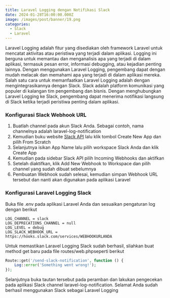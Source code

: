 ```yaml
---
title: Laravel Logging dengan Notifikasi Slack
date: 2024-01-28T16:00:00.000Z
image: /images/post/banner/19.png
categories:
  - Slack
  - Laravel
---
```


Laravel Logging adalah fitur yang disediakan oleh framework Laravel untuk mencatat aktivitas atau peristiwa yang terjadi dalam aplikasi. Logging ini berguna untuk memantau dan menganalisis apa yang terjadi di dalam aplikasi, termasuk pesan error, informasi debugging, atau kejadian penting lainnya. Dengan menggunakan Laravel Logging, pengembang dapat dengan mudah melacak dan memahami apa yang terjadi di dalam aplikasi mereka.
Salah satu cara untuk memanfaatkan Laravel Logging adalah dengan mengintegrasikannya dengan Slack. Slack adalah platform komunikasi yang populer di kalangan tim pengembang dan bisnis. Dengan menghubungkan Laravel Logging ke Slack, pengembang dapat menerima notifikasi langsung di Slack ketika terjadi peristiwa penting dalam aplikasi.

### Konfigurasi Slack Webhook URL

1. Buatlah channel pada akun Slack Anda. Sebagai contoh, nama channelnya adalah laravel-log-notification
2. Kemudian buku website [Slack API](https://api.slack.com/apps) lalu klik tombol Create New App dan pilih From Scratch
3. Selanjutnya isikan App Name lalu pilih workspace Slack Anda dan klik Create App
4. Kemudian pada sidebar Slack API pilih Incoming Webhooks dan aktifkan
5. Setelah diaktifkan, klik Add New Webhook to Workspace dan pilih channel yang sudah dibuat sebelumnya
6. Pembuatan Webhook sudah selesai, kemudian simpan Webhook URL tersebut dan nanti akan digunakan pada aplikasi Laravel

### Konfigurasi Laravel Logging Slack

Buka file .env pada aplikasi Laravel Anda dan sesuaikan pengaturan log dengan berikut

```
LOG_CHANNEL = slack
LOG_DEPRECATIONS_CHANNEL = null
LOG_LEVEL = debug
LOG_SLACK_WEBHOOK_URL = https://hooks.slack.com/services/WEBHOOKURLANDA
```

Untuk memastikan Laravel Logging Slack sudah berhasil, sliahkan buat method get baru pada file routes/web.phpseperti berikut

```php
Route::get('/send-slack-notification', function () {
    Log::error('Something went wrong!');
});
```

Selanjutnya buka tautan tersebut pada peramban dan lakukan pengecekan pada aplikasi Slack channel laravel-log-notification. Selamat Anda sudah berhasil menggunakan Slack sebagai Laravel Logging
